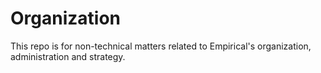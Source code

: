 Organization
============

This repo is for non-technical matters related to Empirical's organization, administration and strategy.
